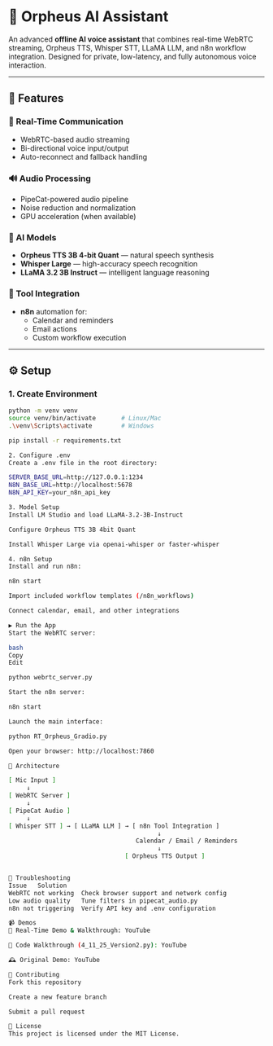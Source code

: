 # 🧠 Orpheus AI Assistant

An advanced **offline AI voice assistant** that combines real-time WebRTC streaming, Orpheus TTS, Whisper STT, LLaMA LLM, and n8n workflow integration. Designed for private, low-latency, and fully autonomous voice interaction.

---

## 🚀 Features

### 🎤 Real-Time Communication
- WebRTC-based audio streaming
- Bi-directional voice input/output
- Auto-reconnect and fallback handling

### 🔊 Audio Processing
- PipeCat-powered audio pipeline
- Noise reduction and normalization
- GPU acceleration (when available)

### 🤖 AI Models
- **Orpheus TTS 3B 4-bit Quant** — natural speech synthesis
- **Whisper Large** — high-accuracy speech recognition
- **LLaMA 3.2 3B Instruct** — intelligent language reasoning

### 🔌 Tool Integration
- **n8n** automation for:
  - Calendar and reminders
  - Email actions
  - Custom workflow execution

---

## ⚙️ Setup

### 1. Create Environment

```bash
python -m venv venv
source venv/bin/activate       # Linux/Mac
.\venv\Scripts\activate        # Windows

pip install -r requirements.txt

2. Configure .env
Create a .env file in the root directory:

SERVER_BASE_URL=http://127.0.0.1:1234
N8N_BASE_URL=http://localhost:5678
N8N_API_KEY=your_n8n_api_key

3. Model Setup
Install LM Studio and load LLaMA-3.2-3B-Instruct

Configure Orpheus TTS 3B 4bit Quant

Install Whisper Large via openai-whisper or faster-whisper

4. n8n Setup
Install and run n8n:

n8n start

Import included workflow templates (/n8n_workflows)

Connect calendar, email, and other integrations

▶️ Run the App
Start the WebRTC server:

bash
Copy
Edit

python webrtc_server.py

Start the n8n server:

n8n start

Launch the main interface:

python RT_Orpheus_Gradio.py

Open your browser: http://localhost:7860

🧬 Architecture

[ Mic Input ]
     ↓
[ WebRTC Server ]
     ↓
[ PipeCat Audio ]
     ↓
[ Whisper STT ] → [ LLaMA LLM ] → [ n8n Tool Integration ]
                                         ↓
                                   Calendar / Email / Reminders
                                         ↓
                                [ Orpheus TTS Output ]


🧪 Troubleshooting
Issue	Solution
WebRTC not working	Check browser support and network config
Low audio quality	Tune filters in pipecat_audio.py
n8n not triggering	Verify API key and .env configuration

📹 Demos
🔴 Real-Time Demo & Walkthrough: YouTube

🧪 Code Walkthrough (4_11_25_Version2.py): YouTube

🕰️ Original Demo: YouTube

🤝 Contributing
Fork this repository

Create a new feature branch

Submit a pull request

📄 License
This project is licensed under the MIT License.
